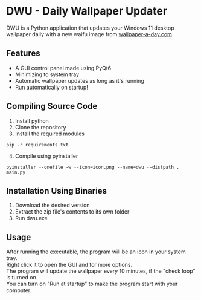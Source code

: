 # DWU - Daily Wallpaper Updater

DWU is a Python application that updates your Windows 11 desktop wallpaper daily with a new waifu image from [wallpaper-a-day.com](https://wallpaper-a-day.com).  

## Features
- A GUI control panel made using PyQt6
- Minimizing to system tray
- Automatic wallpaper updates as long as it's running
- Run automatically on startup!

## Compiling Source Code
1. Install python
2. Clone the repository
3. Install the required modules
```
pip -r requirements.txt
```
4. Compile using pyinstaller
```
pyinstaller --onefile -w --icon=icon.png --name=dwu --distpath . main.py
```

## Installation Using Binaries
1. Download the desired version
2. Extract the zip file's contents to its own folder
3. Run dwu.exe

## Usage
After running the executable, the program will be an icon in your system tray.  
Right click it to open the GUI and for more options.  
The program will update the wallpaper every 10 minutes, if the "check loop" is turned on.  
You can turn on "Run at startup" to make the program start with your computer.  